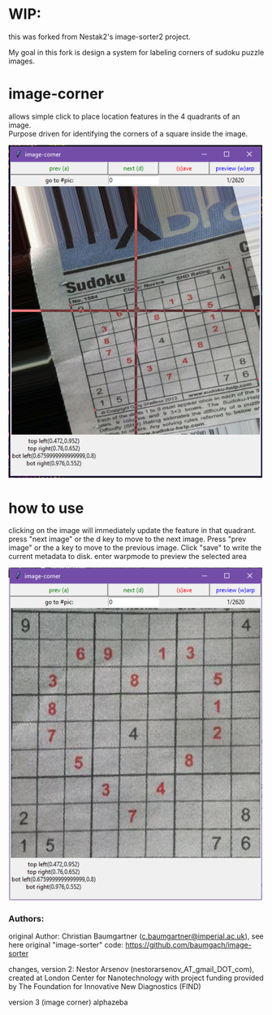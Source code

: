 # WIP:
this was forked from Nestak2's image-sorter2 project.

My goal in this fork is design a system for labeling corners of sudoku puzzle images.

# image-corner
allows simple click to place location features in the 4 quadrants of an image.  
Purpose driven for identifying the corners of a square inside the image.

<img width="500" alt="pic_github_readme" src="https://github.com/alphazeba/image-corner/blob/master/demoImage.png?raw=true">


# how to use
clicking on the image will immediately update the feature in that quadrant.  press "next image" or the d key to move to the next image.  Press "prev image" or the a key to move to the previous image.  Click "save" to write the current metadata to disk.
enter warpmode to preview the selected area

<img width="500" alt="pic_github_readme" src="https://github.com/alphazeba/image-corner/blob/master/warpDemo.png?raw=true">

### Authors:
original Author: Christian Baumgartner (c.baumgartner@imperial.ac.uk),
see here original "image-sorter" code: https://github.com/baumgach/image-sorter

changes, version 2: Nestor Arsenov (nestorarsenov_AT_gmail_DOT_com), created at London Center for Nanotechnology with project funding provided by The Foundation for Innovative New Diagnostics (FIND)

version 3 (image corner) alphazeba
